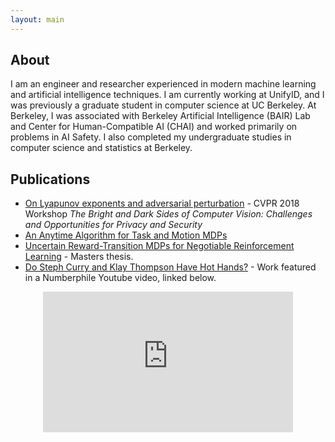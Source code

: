 ```yaml
---
layout: main
---
```


## About

I am an engineer and researcher experienced in modern machine learning and artificial intelligence techniques. I am currently working at UnifyID, and I was previously a graduate student in computer science at UC Berkeley. At Berkeley, I was associated with Berkeley Artificial Intelligence (BAIR) Lab and Center for Human-Compatible AI (CHAI) and worked primarily on problems in AI Safety. I also completed my undergraduate studies in computer science and statistics at Berkeley.

## Publications

* [On Lyapunov exponents and adversarial perturbation](https://arxiv.org/abs/1802.06927) - CVPR 2018 Workshop *The Bright and Dark Sides of Computer Vision: Challenges and Opportunities for Privacy and Security*
* [An Anytime Algorithm for Task and Motion MDPs ](https://arxiv.org/abs/1802.05835)
* [Uncertain Reward-Transition MDPs for Negotiable Reinforcement Learning](https://www2.eecs.berkeley.edu/Pubs/TechRpts/2017/EECS-2017-230.pdf) - Masters thesis.
* [Do Steph Curry and Klay Thompson Have Hot Hands?](https://papers.ssrn.com/sol3/papers.cfm?abstract_id=2984615) - Work featured in a Numberphile Youtube video, linked below.

<center>
<iframe width="400" height="225" src="https://www.youtube.com/embed/bPZFQ6i759g" frameborder="0" allow="autoplay; encrypted-media" allowfullscreen></iframe>
</center>